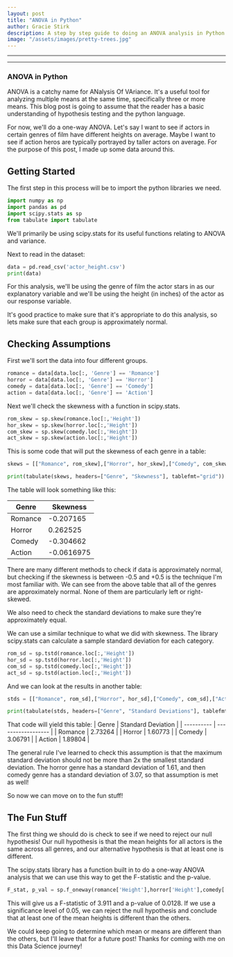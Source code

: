 ```yaml
---
layout: post
title: "ANOVA in Python"
author: Gracie Stirk
description: A step by step guide to doing an ANOVA analysis in Python
image: "/assets/images/pretty-trees.jpg"
---
```


--- 
---
### ANOVA in Python
ANOVA is a catchy name for ANalysis Of VAriance. It's a useful tool for analyzing multiple means at the same time, specifically three or more means. This blog post is going to assume that the reader has a basic understanding of hypothesis testing and the python language.

For now, we'll do a one-way ANOVA. Let's say I want to see if actors in certain genres of film have different heights on average. Maybe I want to see if action heros are typically portrayed by taller actors on average. For the purpose of this post, I made up some data around this.

## Getting Started

The first step in this process will be to import the python libraries we need.

```python
import numpy as np
import pandas as pd
import scipy.stats as sp
from tabulate import tabulate
```

We'll primarily be using scipy.stats for its useful functions relating to ANOVA and variance.

Next to read in the dataset:

```python
data = pd.read_csv('actor_height.csv')
print(data)
```

For this analysis, we'll be using the genre of film the actor stars in as our explanatory variable and we'll be using the height (in inches) of the actor as our response variable.

It's good practice to make sure that it's appropriate to do this analysis, so lets make sure that each group is approximately normal.

## Checking Assumptions

First we'll sort the data into four different groups.

```python
romance = data[data.loc[:, 'Genre'] == 'Romance']
horror = data[data.loc[:, 'Genre'] == 'Horror']
comedy = data[data.loc[:, 'Genre'] == 'Comedy']
action = data[data.loc[:, 'Genre'] == 'Action']
```

Next we'll check the skewness with a function in scipy.stats.

```python
rom_skew = sp.skew(romance.loc[:,'Height'])
hor_skew = sp.skew(horror.loc[:,'Height'])
com_skew = sp.skew(comedy.loc[:,'Height'])
act_skew = sp.skew(action.loc[:,'Height'])
```

This is some code that will put the skewness of each genre in a table:
```python
skews = [["Romance", rom_skew],["Horror", hor_skew],["Comedy", com_skew],["Action", act_skew]]

print(tabulate(skews, headers=["Genre", "Skewness"], tablefmt="grid"))
```
The table will look something like this:

| Genre      | Skewness   |
| ---------- | ---------- |
| Romance    | -0.207165  |
| Horror     | 0.262525   |
| Comedy     | -0.304662  |
| Action     | -0.0616975 |

There are many different methods to check if data is approximately normal, but checking if the skewness is between -0.5 and +0.5 is the technique I'm most familiar with. We can see from the above table that all of the genres are approximately normal. None of them are particularly left or right-skewed. 

We also need to check the standard deviations to make sure they're approximately equal.

We can use a similar technique to what we did with skewness. The library scipy.stats can calculate a sample standard deviation for each category.

```python
rom_sd = sp.tstd(romance.loc[:,'Height'])
hor_sd = sp.tstd(horror.loc[:,'Height'])
com_sd = sp.tstd(comedy.loc[:,'Height'])
act_sd = sp.tstd(action.loc[:,'Height'])
```

And we can look at the results in another table:

```python
stds = [["Romance", rom_sd],["Horror", hor_sd],["Comedy", com_sd],["Action", act_sd]]

print(tabulate(stds, headers=["Genre", "Standard Deviations"], tablefmt="grid"))
```

That code will yield this table:
| Genre      | Standard Deviation |
| ---------- | ------------------ |
| Romance    | 2.73264            |
| Horror     | 1.60773            |
| Comedy     | 3.06791            |
| Action     | 1.89804            |

The general rule I've learned to check this assumption is that the maximum standard deviation should not be more than 2x the smallest standard deviation. The horror genre has a standard deviation of 1.61, and then comedy genre has a standard deviation of 3.07, so that assumption is met as well!

So now we can move on to the fun stuff!

## The Fun Stuff

The first thing we should do is check to see if we need to reject our null hypothesis! Our null hypothesis is that the mean heights for all actors is the same across all genres, and our alternative hypothesis is that at least one is different.

The scipy.stats library has a function built in to do a one-way ANOVA analysis that we can use this way to get the F-statistic and the p-value.

```python
F_stat, p_val = sp.f_oneway(romance['Height'],horror['Height'],comedy['Height'],action['Height'])

```
This will give us a F-statistic of 3.911 and a p-value of 0.0128. If we use a significance level of 0.05, we can reject the null hypothesis and conclude that at least one of the mean heights is different than the others.

We could keep going to determine which mean or means are different than the others, but I'll leave that for a future post! Thanks for coming with me on this Data Science journey!
